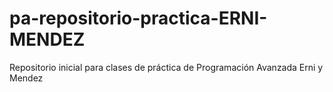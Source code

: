 # pa-repositorio-practica-ERNI-MENDEZ
Repositorio inicial para clases de práctica de Programación Avanzada
Erni y Mendez
